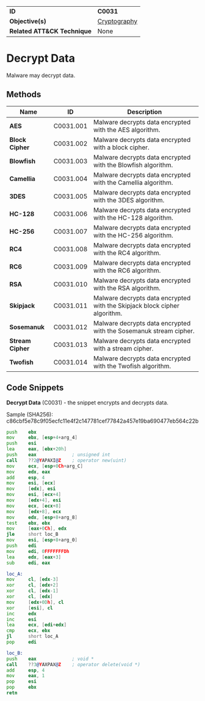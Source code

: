 |||
|---|---|
|**ID**|**C0031**|
|**Objective(s)**|[Cryptography](../cryptography)|
|**Related ATT&CK Technique**|None|


Decrypt Data
============
Malware may decrypt data. 

Methods
-------
|Name|ID|Description|
|---|---|---|
|**AES**|C0031.001|Malware decrypts data encrypted with the AES algorithm.|
|**Block Cipher**|C0031.002|Malware decrypts data encrypted with a block cipher.|
|**Blowfish**|C0031.003|Malware decrypts data encrypted with the Blowfish algorithm.|
|**Camellia**|C0031.004|Malware decrypts data encrypted with the Camellia algorithm.|
|**3DES**|C0031.005|Malware decrypts data encrypted with the 3DES algorithm.|
|**HC-128**|C0031.006|Malware decrypts data encrypted with the HC-128 algorithm.|
|**HC-256**|C0031.007|Malware decrypts data encrypted with the HC-256 algorithm.|
|**RC4**|C0031.008|Malware decrypts data encrypted with the RC4 algorithm.|
|**RC6**|C0031.009|Malware decrypts data encrypted with the RC6 algorithm.|
|**RSA**|C0031.010|Malware decrypts data encrypted with the RSA algorithm.|
|**Skipjack**|C0031.011|Malware decrypts data encrypted with the Skipjack block cipher algorithm.|
|**Sosemanuk**|C0031.012|Malware decrypts data encrypted with the Sosemanuk stream cipher.|
|**Stream Cipher**|C0031.013|Malware decrypts data encrypted with a stream cipher.|
|**Twofish**|C0031.014|Malware decrypts data encrypted with the Twofish algorithm.|

Code Snippets
-------------
**Decrypt Data** (C0031) - the snippet encrypts and decrypts data.

Sample (SHA256): c86cbf5e78c9f05ecfc11e4f2c147781cef77842a457e19ba690477eb564c22b

```asm
push    ebx
mov     ebx, [esp+4+arg_4]
push    esi
lea     eax, [ebx+20h]
push    eax             ; unsigned int
call    ??2@YAPAXI@Z    ; operator new(uint)
mov     ecx, [esp+0Ch+arg_C]
mov     edx, eax
add     esp, 4
mov     esi, [ecx]
mov     [edx], esi
mov     esi, [ecx+4]
mov     [edx+4], esi
mov     ecx, [ecx+8]
mov     [edx+8], ecx
mov     edx, [esp+8+arg_8]
test    ebx, ebx
mov     [eax+0Ch], edx
jle     short loc_B
mov     esi, [esp+8+arg_0]
push    edi
mov     edi, 0FFFFFFFDh
lea     edx, [eax+3]
sub     edi, eax

loc_A:
mov     cl, [edx-3]
xor     cl, [edx+2]
xor     cl, [edx-1]
xor     cl, [edx]
mov     [edx+0Dh], cl
xor     [esi], cl
inc     edx
inc     esi
lea     ecx, [edi+edx]
cmp     ecx, ebx
jl      short loc_A
pop     edi

loc_B:
push    eax             ; void *
call    ??3@YAXPAX@Z    ; operator delete(void *)
add     esp, 4
mov     eax, 1
pop     esi
pop     ebx
retn
```